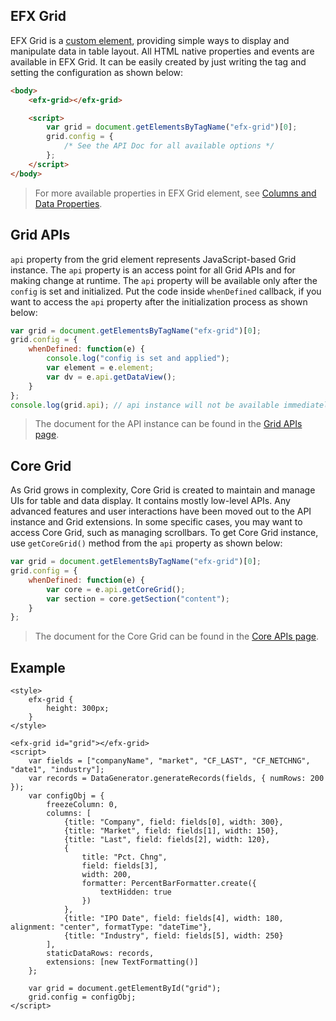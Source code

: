 ## EFX Grid

EFX Grid is a [custom element](https://developer.mozilla.org/en-US/docs/Web/Web_Components/Using_custom_elements), providing simple ways to display and manipulate data in table layout. All HTML native properties and events are available in EFX Grid. It can be easily created by just writing the tag and setting the configuration as shown below:

```html
<body>
	<efx-grid></efx-grid>

	<script>
		var grid = document.getElementsByTagName("efx-grid")[0];
		grid.config = {
			/* See the API Doc for all available options */
		};
	</script>
</body>
```

> For more available properties in EFX Grid element, see [Columns and Data Properties](./data/columns-and-data.html).

## Grid APIs

`api` property from the grid element represents JavaScript-based Grid instance. The `api` property is an access point for all Grid APIs and for making change at runtime. The `api` property will be available only after the `config` is set and initialized. Put the code inside `whenDefined` callback, if you want to access the `api` property after the initialization process as shown below:

```js
var grid = document.getElementsByTagName("efx-grid")[0];
grid.config = {
	whenDefined: function(e) {
		console.log("config is set and applied");
		var element = e.element;
		var dv = e.api.getDataView();
	}
};
console.log(grid.api); // api instance will not be available immediately after configuration is set.
```

> The document for the API instance can be found in the [Grid APIs page](./apis/rt_grid/Grid.html).

## Core Grid

As Grid grows in complexity, Core Grid is created to maintain and manage UIs for table and data display. It contains mostly low-level APIs. Any advanced features and user interactions have been moved out to the API instance and Grid extensions. In some specific cases, you may want to access Core Grid, such as managing scrollbars. To get Core Grid instance, use `getCoreGrid()` method from the `api` property as shown below:

```js
var grid = document.getElementsByTagName("efx-grid")[0];
grid.config = {
	whenDefined: function(e) {
		var core = e.api.getCoreGrid();
		var section = core.getSection("content");
	}
};
```

> The document for the Core Grid can be found in the [Core APIs page](./apis/composite_grid/tr.Grid.html).

## Example

```live()
<style>
	efx-grid {
		height: 300px;
	}
</style>

<efx-grid id="grid"></efx-grid>
<script>
	var fields = ["companyName", "market", "CF_LAST", "CF_NETCHNG", "date1", "industry"];
	var records = DataGenerator.generateRecords(fields, { numRows: 200 });
	var configObj = {
		freezeColumn: 0,
		columns: [
			{title: "Company", field: fields[0], width: 300},
			{title: "Market", field: fields[1], width: 150},
			{title: "Last", field: fields[2], width: 120},
			{
				title: "Pct. Chng", 
				field: fields[3], 
				width: 200, 
				formatter: PercentBarFormatter.create({
					textHidden: true
				})
			},
			{title: "IPO Date", field: fields[4], width: 180, alignment: "center", formatType: "dateTime"},
			{title: "Industry", field: fields[5], width: 250}
		],
		staticDataRows: records,
		extensions: [new TextFormatting()]
	};

	var grid = document.getElementById("grid");
	grid.config = configObj;
</script>
```
